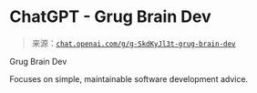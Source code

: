 <!--yml

category: 未分类

date: 2024-05-27 14:50:04

-->

# ChatGPT - Grug Brain Dev

> 来源：[`chat.openai.com/g/g-SkdKyJl3t-grug-brain-dev`](https://chat.openai.com/g/g-SkdKyJl3t-grug-brain-dev)

Grug Brain Dev

Focuses on simple, maintainable software development advice.
